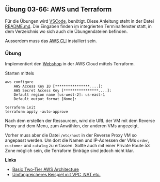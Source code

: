 ## Übung 03-66: AWS und Terraform

Für die Übungen wird [VSCode](https://code.visualstudio.com/), benötigt. Diese Anleitung steht in der Datei [README.md](README.md). Die Eingaben finden im integrierten Terminalfenster statt, in dem Verzeichnis wo sich auch die Übungendateien befinden.

Ausserdem muss das [AWS CLI](https://aws.amazon.com/de/cli/) installiert sein.

### Übung

Implementiert den [Webshop](../03-3-azure/) in der AWS Cloud mittels Terraform.

Starten mittels

    aws configure
        AWS Access Key ID [****************....]:
        AWS Secret Access Key [****************....]:
        Default region name [us-west-2]: us-east-1
        Default output format [None]:  

    terraform init
    terraform apply -auto-approve

Nach dem erstellen der Ressourcen, wird die URL der VM mit dem Reverse Proxy und dem Menu, zum Anwählen, der anderen VMs angezeigt.

Vorher muss aber die Datei `/etc/host` in der Reverse Proxy VM so angepasst werden. Um dort die Namen und IP-Adressen der VMs `order`, `customer` und `catalog` zu erfassen.
Sollte auch mit einer Private Route 53 Zone möglich sein, die Terraform Einträge sind jedoch nicht klar.

**Links**

* [Basic Two-Tier AWS Architecture](https://github.com/hashicorp/terraform-provider-aws/tree/main/examples/two-tier)
* [Umfangreicheres Beispiel mit VPC, NAT etc.](https://github.com/hashicorp/learn-terraform-modules-create)